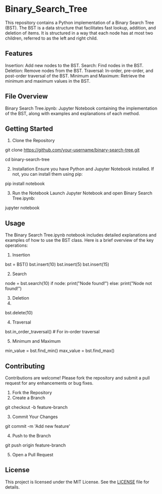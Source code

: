# Binary_Search_Tree
This repository contains a Python implementation of a Binary Search Tree (BST). The BST is a data structure that facilitates fast lookup, addition, and deletion of items. It is structured in a way that each node has at most two children, referred to as the left and right child.

## Features
Insertion: Add new nodes to the BST.
Search: Find nodes in the BST.
Deletion: Remove nodes from the BST.
Traversal: In-order, pre-order, and post-order traversal of the BST.
Minimum and Maximum: Retrieve the minimum and maximum values in the BST.

## File Overview
Binary Search Tree.ipynb: Jupyter Notebook containing the implementation of the BST, along with examples and explanations of each method.

## Getting Started
1. Clone the Repository

git clone https://github.com/your-username/binary-search-tree.git

cd binary-search-tree

2. Installation
Ensure you have Python and Jupyter Notebook installed. If not, you can install them using pip:

pip install notebook

3. Run the Notebook
Launch Jupyter Notebook and open Binary Search Tree.ipynb:

jupyter notebook

## Usage
The Binary Search Tree.ipynb notebook includes detailed explanations and examples of how to use the BST class. Here is a brief overview of the key operations:

1. Insertion

bst = BST()
bst.insert(10)
bst.insert(5)
bst.insert(15)

2. Search

node = bst.search(10)
if node:
    print("Node found!")
else:
    print("Node not found!")

3. Deletion
4. 
bst.delete(10)

4. Traversal

bst.in_order_traversal()  # For in-order traversal

5. Minimum and Maximum

min_value = bst.find_min()
max_value = bst.find_max()

## Contributing
Contributions are welcome! Please fork the repository and submit a pull request for any enhancements or bug fixes.

1. Fork the Repository
2. Create a Branch

git checkout -b feature-branch

3. Commit Your Changes

git commit -m 'Add new feature'

4. Push to the Branch

git push origin feature-branch

5. Open a Pull Request
   
## License
This project is licensed under the MIT License. See the [LICENSE](https://github.com/JaCar-868/Disease-Progression/blob/main/LICENSE) file for details.

